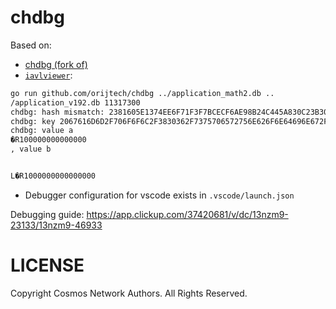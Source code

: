 # chdbg

Based on:
- [chdbg (fork of)](https://github.com/orijtech/chdbg)
- [`iavlviewer`](https://github.com/cosmos/iavl/tree/master/cmd/iaviewer):

```bash
go run github.com/orijtech/chdbg ../application_math2.db ..
/application_v192.db 11317300 
chdbg: hash mismatch: 2381605E1374EE6F71F3F7BCECF6AE98B24C445A830C23B30424F1BE3E5DA7F4 != 28416BB9D35C766372F701B998B58927757B828E02E1D982167B7181D03C28EE
chdbg: key 2067616D6D2F706F6F6C2F3830362F7375706572756E626F6E64696E672F6F736D6F76616C6F706572316C3338373933636A6A6B73396B3730776B7864713777336175686A6D71753973396C346E6A792F6E6F64652F000000044C1FF2520000: value mismatch
chdbg: value a 
�R100000000000000
, value b 


L�R1000000000000000
```
- Debugger configuration for vscode exists in `.vscode/launch.json`

Debugging guide: https://app.clickup.com/37420681/v/dc/13nzm9-23133/13nzm9-46933

# LICENSE
Copyright Cosmos Network Authors. All Rights Reserved.
